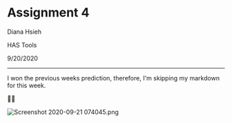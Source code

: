 # Assignment 4
Diana Hsieh

HAS Tools

9/20/2020
- - -

I won the previous weeks prediction, therefore, I'm skipping my markdown for this week.

:tada::tada:

![Screenshot 2020-09-21 074045.png](C:\Users\dnahh\Desktop)
